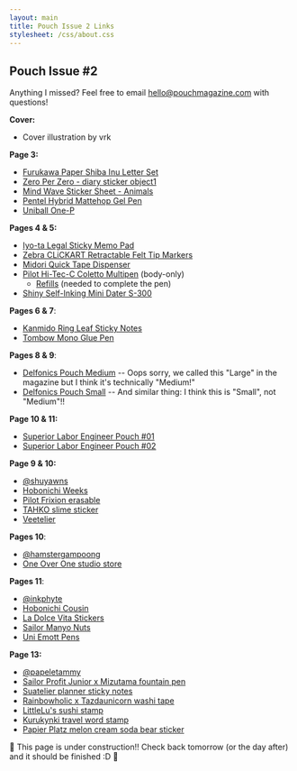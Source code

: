 ```yaml
---
layout: main
title: Pouch Issue 2 Links
stylesheet: /css/about.css
---
```


## Pouch Issue #2

Anything I missed? Feel free to email [hello@pouchmagazine.com](mailto:hello@pouchmagazine.com) with questions!

**Cover:**

- Cover illustration by vrk

**Page 3:**

- [Furukawa Paper Shiba Inu Letter Set](https://yosekastationery.com/products/furukawa-shiko-stamp-letter-set?_pos=2&_v=1.0&variant=46552245436629)
- [Zero Per Zero - diary sticker object1](https://www.alandusa.com/products/diary-sticker-object1)
- [Mind Wave Sticker Sheet - Animals](yosekastationery.com/products/mind-wave-sticker-sheet-animals)
- [Pentel Hybrid Mattehop Gel Pen](https://www.jetpens.com/Pentel-Hybrid-Mattehop-Gel-Pen-1.0-mm-14-Original-Sweet-Color-Set/pd/39991)
- [Uniball One-P](https://yosekastationery.com/products/uni-ball-one-p-0-5mm)

**Pages 4 & 5:**

- [Iyo-ta Legal Sticky Memo Pad](https://thepapercraftpantry.com/products/itoya-legal-sticky-memo-pad?_pos=1&_sid=6acf7ec81&_ss=r)
- [Zebra CLiCKART Retractable Felt Tip Markers](https://www.jetpens.com/Zebra-Clickart-Knock-Sign-Pen-0.6-mm-12-Color-Set-ST/pd/27770)
- [Midori Quick Tape Dispenser](https://yosekastationery.com/products/midori-quick-tape-dispenser)
- [Pilot Hi-Tec-C Coletto Multipen](https://www.jetpens.com/Pilot-Hi-Tec-C-Coleto-Multi-Pen-Body-Components/ct/346) (body-only)
  - [Refills](https://www.jetpens.com/Pilot-Hi-Tec-C-Coleto-Multi-Pen-Refills/ct/113) (needed to complete the pen)
- [Shiny Self-Inking Mini Dater S-300](https://www.rubberstampchamp.com/products/shiny-s-300-self-inking-dater)

**Pages 6 & 7**:
- [Kanmido Ring Leaf Sticky Notes](https://yosekastationery.com/products/kanmido-ring-leaf-sticky-notes)
- [Tombow Mono Glue Pen](https://yosekastationery.com/products/tombow-mono-glue-pen)

**Pages 8 & 9**:

- [Delfonics Pouch Medium](https://www.jetpens.com/Delfonics-Carrying-Bag-M-A5-Light-Gray) -- Oops sorry, we called this "Large" in the magazine but I think it's technically "Medium!"
- [Delfonics Pouch Small](https://www.jetpens.com/Delfonics-Carrying-Bag-S-A6-Light-Gray/pd/38396) -- And similar thing: I think this is "Small", not "Medium"!!

**Page 10 & 11:**

- [Superior Labor Engineer Pouch #01](https://nap-dog.com/en/products/engineer-pouch-01)
- [Superior Labor Engineer Pouch #02](https://nap-dog.com/en/products/engineer-pouch-02)

**Page 9 & 10:**

- [@shuyawns](http://instagram.com/shuyawns)
- [Hobonichi Weeks](https://www.jetpens.com/Hobonichi-Techo-Weeks/ct/4399)
- [Pilot Frixion erasable](https://www.jetpens.com/Pilot-FriXion-Waai-Retractable-Gel-Pen-0.5-mm-8-Color-Set)
- [TAHKO slime sticker](https://tahk0.myshopify.com/)
- [Veetelier](https://www.veetelier.com/)

**Pages 10**:
- [@hamstergampoong](https://www.instagram.com/hamstergampoong/)
- [One Over One studio store](https://www.instagram.com/oneoverone_studio_store/)

**Pages 11**:
- [@inkphyte](https://www.instagram.com/inkphyte/)
- [Hobonichi Cousin](https://www.jetpens.com/Hobonichi-Techo-Cousin-A5/ct/4397)
- [La Dolce Vita Stickers](https://www.niconeco.com/collections/la-dolce-vita)
- [Sailor Manyo Nuts](https://www.jetpens.com/Sailor-Pro-Gear-Slim-Manyo-Fountain-Pen-Set-Chestnut-Kuri-14k-Fine-Limited-Edition/pd/44794)
- [Uni Emott Pens](https://www.jetpens.com/search?q=uni+emott+pen&v=2)


**Page 13:**

- [@papeletammy](https://instagram.com/papeletammy)
- [Sailor Profit Junior x Mizutama fountain pen](https://www.etsy.com/listing/1564312920/mizutama-kohiru-sailor-1911-limited?gpla=1&gao=1&&utm_source=google&utm_medium=cpc&utm_campaign=shopping_us_ps-a-craft_supplies_and_tools&utm_custom1=_k_CjwKCAiAxea5BhBeEiwAh4t5K3WdLwg71J8_SKFRERhCeN69ZWrtajBqe1tINWQ0qsZiGoQUx1pOvxoCLdMQAvD_BwE_k_&utm_content=go_21500569152_167985818319_716809480726_aud-2007167693269:pla-295462056867_c__1564312920_118254256&utm_custom2=21500569152&gad_source=1&gclid=CjwKCAiAxea5BhBeEiwAh4t5K3WdLwg71J8_SKFRERhCeN69ZWrtajBqe1tINWQ0qsZiGoQUx1pOvxoCLdMQAvD_BwE)
- [Suatelier planner sticky notes](https://thepinkyelephant.com/products/suatelier-sticky-memo-daily-plan-no-50?variant=45560842125550&country=US&currency=USD&utm_medium=product_sync&utm_source=google&utm_content=sag_organic&utm_campaign=sag_organic&gad_source=1&gclid=CjwKCAiAxea5BhBeEiwAh4t5K0dJqxnyl8uRcNax509tURPce0j0zd03yhBIGD0aJWnQd2p222rf_hoCT3IQAvD_BwE)
- [Rainbowholic x Tazdaunicorn washi tape](https://rainbowholicshop.com/collections/original-rainbowholic-collection/products/mt112-original-rainbowholic-x-tazdaunicorn-rainbowholic-japan-stamp-3cm-washi-tape)
- [LittleLu's sushi stamp](https://thepinkyelephant.com/products/littlelu-rubber-stamp-2x4cm-sushi-tray?srsltid=AfmBOopcOM0cFOFA9jlXIIaFUok4fjaOTziaqX6gqTBwhUX7xuPi1Epr)
- [Kurukynki travel word stamp](https://thepinkyelephant.com/products/kurukynki-days-series-words-side-a?srsltid=AfmBOoqsyRy_YDytQm3t4T4UzNfTbg7H5OV66hJ70_JlG4EsF_wbnuBy)
- [Papier Platz melon cream soda bear sticker](https://kuboandlucy.com/products/papier-platz-dessert-sticker-sheet?_pos=17&_sid=41410eb9a&_ss=r)

🚧 This page is under construction!! Check back tomorrow (or the day after) and it should be finished :D 🚧